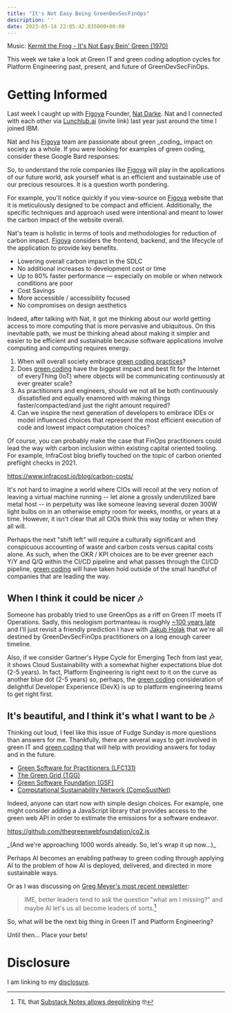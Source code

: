 ```yaml
---
title: "It's Not Easy Being GreenDevSecFinOps"
description: ''
date: 2023-05-14 22:05:42.835000+00:00
---
```


 

Music: [Kermit the Frog - It's Not Easy Bein' Green (1970)](https://www.youtube.com/watch?v=51BQfPeSK8k)

This week we take a look at Green IT and green coding adoption cycles for Platform Engineering past, present, and future of GreenDevSecFinOps.

# Getting Informed

Last week I caught up with [Figoya](https://www.figoya.com) Founder, [Nat Darke](https://www.linkedin.com/in/natdarke/). Nat and I connected with each other via [Lunchlub.ai](https://lunchclub.com/?invite\_code=jayc11) (invite link) last year just around the time I joined IBM. 

Nat and his [Figoya](https://www.figoya.com) team are passionate about green \_coding\_ impact on society as a whole. If you were looking for examples of green coding, consider these Google Bard responses:

So, to understand the role companies like [Figoya](https://www.figoya.com) will play in the applications of our future world, ask yourself what is an efficient and sustainable use of our precious resources. It is a question worth pondering.

For example, you'll notice quickly if you view-source on [Figoya](https://www.figoya.com) website that it is meticulously designed to be compact and efficient. Additionally, the specific techniques and approach used were intentional and meant to lower the carbon impact of the website overall. 


Nat's team is holistic in terms of tools and methodologies for reduction of carbon impact. [Figoya](https://www.figoya.com) considers the frontend, backend, and the lifecycle of the application to provide key benefits.

- Lowering overall carbon impact in the SDLC
- No additional increases to development cost or time
- Up to 80% faster performance — especially on mobile or when network conditions are poor
- Cost Savings
- More accessible / accessibility focused
- No compromises on design aesthetics

Indeed, after talking with Nat, it got me thinking about our world getting access to more computing that is more pervasive and ubiquitous. On this inevitable path, we must be thinking ahead about making it simpler and easier to be efficient and sustainable because software applications involve computing and computing requires energy.

1. When will overall society embrace [green coding practices](https://www.ibm.com/cloud/blog/green-coding)?
2. Does [green coding](https://www.ibm.com/cloud/blog/green-coding) have the biggest impact and best fit for the Internet of everyThing (IoT) where objects will be communicating continuously at ever greater scale? 
3. As practitioners and engineers, should we not all be both continuously dissatisfied and equally enamored with making things faster/compacted/and just the right amount required?
4. Can we inspire the next generation of developers to embrace IDEs or model influenced choices that represent the most efficient execution of code and lowest impact computation choices?

Of course, you can probably make the case that FinOps practitioners could lead the way with carbon inclusion within existing capital oriented tooling. For example, InfraCost blog briefly touched on the topic of carbon oriented preflight checks in 2021.

https://www.infracost.io/blog/carbon-costs/

It's not hard to imagine a world where CIOs will recoil at the very notion of leaving a virtual machine running -- let alone a grossly underutilized bare metal host -- in perpetuity was like someone leaving several dozen 300W light bulbs on in an otherwise empty room for weeks, months, or years at a time. However, it isn't clear that all CIOs think this way today or when they all will.

Perhaps the next "shift left" will require a culturally significant and conspicuous accounting of waste and carbon costs versus capital costs alone. As such, when the OKR / KPI choices are to be ever greener each Y/Y and Q/Q within the CI/CD pipeline and what passes through the CI/CD pipeline, [green coding](https://www.ibm.com/cloud/blog/green-coding) will have taken hold outside of the small handful of companies that are leading the way.

## When I think it could be nicer 🎶

Someone has probably tried to use GreenOps as a riff on Green IT meets IT Operations. Sadly, this neologism portmanteau is roughly [~100 years late](https://en.wikipedia.org/wiki/Greenops) and I'll just revisit a friendly prediction I have with [Jakub Holak](https://www.linkedin.com/in/jakub-holak-7496b234/) that we're all destined by GreenDevSecFinOps practitioners on a long enough career timeline.


Also, if we consider Gartner's Hype Cycle for Emerging Tech from last year, it shows Cloud Sustainability with a somewhat higher expectations blue dot (2-5 years). In fact, Platform Engineering is right next to it on the curve as another blue dot (2-5 years) so, perhaps, the [green coding](https://www.ibm.com/cloud/blog/green-coding) consideration of delightful Developer Experience (DevX) is up to platform engineering teams to get right first.




## It's beautiful, and I think it's what I want to be 🎶

Thinking out loud, I feel like this issue of Fudge Sunday is more questions than answers for me. Thankfully, there are several ways to get involved in green IT and [green coding](https://www.ibm.com/cloud/blog/green-coding) that will help with providing answers for today and in the future.

- [Green Software for Practitioners (LFC131)](https://training.linuxfoundation.org/training/green-software-for-practitioners-lfc131/)
- [The Green Grid (TGG)](https://www.thegreengrid.org/en/get-involved)
- [Green Software Foundation (GSF)](https://greensoftware.foundation/articles/is-there-a-wave-of-green-software-legislation-and-standards-coming-our-way)
- [Computational Sustainability Network (CompSustNet)](https://www.compsust.net)

Indeed, anyone can start now with simple design choices. For example, one might consider adding a JavaScript library that provides access to the green web API in order to estimate the emissions for a software endeavor.

https://github.com/thegreenwebfoundation/co2.js

\_(And we're approaching 1000 words already. So, let's wrap it up now...)\_

Perhaps AI becomes an enabling pathway to green coding through applying AI to the problem of how AI is deployed, delivered, and directed in more sustainable ways. 

Or as I was discussing on [Greg Meyer's most recent newsletter](https://www.finddataops.com/p/building-meaningful-software-in-the?r=bta1&utm\_medium=ios&utm\_campaign=post):

> IME, better leaders tend to ask the question "what am I missing?" and maybe AI let's us all become leaders of sorts.[^comment]



So, what will be the next big thing in Green IT and Platform Engineering?

Until then… Place your bets!

# Disclosure

I am linking to my [disclosure](https://jaycuthrell.com/disclosure/).

[^comment]: TIL that [Substack Notes allows deeplinking](https://open.substack.com/chat/posts/a86307cb-045e-4f06-a066-552f7127fe26)
🤓


